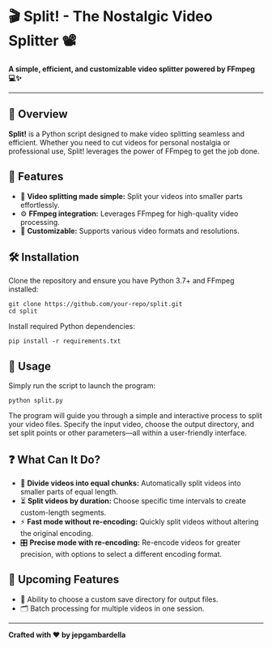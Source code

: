 
# 🎬 Split! - The Nostalgic Video Splitter 📽️

**A simple, efficient, and customizable video splitter powered by FFmpeg 💻✨**

---

## 📜 Overview

**Split!** is a Python script designed to make video splitting seamless and efficient. Whether you need to cut videos for personal nostalgia or professional use, Split! leverages the power of FFmpeg to get the job done.

## 🚀 Features

- 🎥 **Video splitting made simple:** Split your videos into smaller parts effortlessly.
- ⚙️ **FFmpeg integration:** Leverages FFmpeg for high-quality video processing.
- 🔧 **Customizable:** Supports various video formats and resolutions.

## 🛠️ Installation

Clone the repository and ensure you have Python 3.7+ and FFmpeg installed:

```
git clone https://github.com/your-repo/split.git
cd split
```

Install required Python dependencies:

```
pip install -r requirements.txt
```

## 📖 Usage

Simply run the script to launch the program:

```
python split.py
```

The program will guide you through a simple and interactive process to split your video files. Specify the input video, choose the output directory, and set split points or other parameters—all within a user-friendly interface.

## ❓ What Can It Do?

- 🔀 **Divide videos into equal chunks:** Automatically split videos into smaller parts of equal length.
- ⏳ **Split videos by duration:** Choose specific time intervals to create custom-length segments.
- ⚡ **Fast mode without re-encoding:** Quickly split videos without altering the original encoding.
- 🎛️ **Precise mode with re-encoding:** Re-encode videos for greater precision, with options to select a different encoding format.

## 🔮 Upcoming Features

- 📁 Ability to choose a custom save directory for output files.
- 🗂️ Batch processing for multiple videos in one session.

---

**Crafted with ❤️ by jepgambardella**